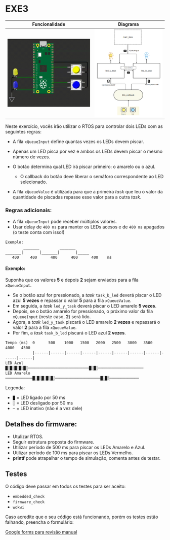# EXE3

| Funcionalidade | Diagrama |
| ---------------| -------- |
|![](imgs/exe3.gif) | <img src="imgs/diagram.png" width="500"> |



Neste exercício, vocês irão utilizar o RTOS para controlar dois LEDs com as seguintes regras:

* A fila `xQueueInput` define quantas vezes os LEDs devem piscar.
* Apenas um LED pisca por vez e ambos os LEDs devem piscar o mesmo número de vezes.
* O botão determina qual LED irá piscar primeiro: o amarelo ou o azul.

  * O callback do botão deve liberar o semáforo correspondente ao LED selecionado.
* A fila `xQueueValue` é utilizada para que a primeira *task* que leu o valor da quantidade de piscadas repasse esse valor para a outra *task*.

### Regras adicionais:

* A fila `xQueueInput` pode receber múltiplos valores.
* Usar delay de `400 ms` para manter os LEDs acesos e de `400 ms` apagados (o teste conta com isso!)

``` text
Exemplo:
        _______         _______
_______|       |_______|       |_____
   400     400      400      400      400    ms
```


#### Exemplo:

Suponha que os valores **5** e depois **2** sejam enviados para a fila `xQueueInput`.

* Se o botão azul for pressionado, a *task* `task_b_led` deverá piscar o LED azul **5 vezes** e repassar o valor **5** para a fila `xQueueValue`.
* Em seguida, a *task* `led_y_task` deverá piscar o LED amarelo **5 vezes**.
* Depois, se o botão amarelo for pressionado, o próximo valor da fila `xQueueInput` (neste caso, **2**) será lido.
* Agora, a *task* `led_y_task` piscará o LED amarelo **2 vezes** e repassará o valor **2** para a fila `xQueueValue`.
* Por fim, a *task* `task_b_led` piscará o LED azul **2 vezes**.

```text
Tempo (ms)  0      500    1000   1500   2000   2500   3000   3500   4000   4500   
            |------|------|------|------|------|------|------|------|------|------|
LED Azul    █░█░█░█░█░───────────────────────────█░█░────────────────────
LED Amarelo ────────────█░█░█░█░█░────────────────────█░█░─────────────
```

Legenda:

* `█` = LED ligado por 50 ms
* `░` = LED desligado por 50 ms
* `─` = LED inativo (não é a vez dele)

## Detalhes do firmware:

- Utulizar RTOS.
- Seguir estrutura proposta do firmware.
- Utilizar período de 500 ms para piscar os LEDs Amarelo e Azul.
- Utilizar período de 100 ms para piscar os LEDs Vermelho.
- **printf** pode atrapalhar o tempo de simulação, comenta antes de testar.

## Testes

O código deve passar em todos os testes para ser aceito:

- `embedded_check`
- `firmware_check`
- `wokwi`

Caso acredite que o seu código está funcionando, porém os testes estão falhando, preencha o formulário:

[Google forms para revisão manual](https://docs.google.com/forms/d/e/1FAIpQLSdikhET4iqFwkOKmgD-G6Ri-2kCdhDLndlFWXdfdcuDfPnYHw/viewform?usp=dialog)
